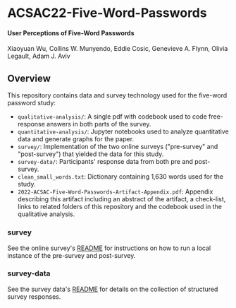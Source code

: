 # ACSAC22-Five-Word-Passwords

#### User Perceptions of Five-Word Passwords
Xiaoyuan Wu, Collins W. Munyendo, Eddie Cosic, Genevieve A. Flynn, Olivia Legault, Adam J. Aviv

## Overview

This repository contains data and survey technology used for the five-word password study:

* `qualitative-analysis/`: A single pdf with codebook used to code free-response answers in both parts of the survey.
* `quantitative-analysis/`: Jupyter notebooks used to analyze quantitative data and generate graphs for the paper.
* `survey/`: Implementation of the two online surveys ("pre-survey" and "post-survey") that yielded the data for this study.
* `survey-data/`: Participants' response data from both pre and post-survey.
* `clean_small_words.txt`: Dictionary containing 1,630 words used for the study.
* `2022-ACSAC-Five-Word-Passwords-Artifact-Appendix.pdf`: Appendix describing this artifact including an abstract of the artifact, a check-list, links to related folders of this repository and the codebook used in the qualitative analysis. 

### survey

See the online survey's [README](survey/) for instructions on how to
run a local instance of the pre-survey and post-survey.

### survey-data

See the survey data's [README](survey-data/) for details on the collection
of structured survey responses.